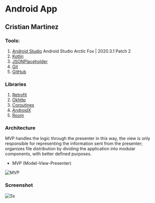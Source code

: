 # Android App
## Cristian Martinez

### Tools:
1. [Android Studio](https://developer.android.com/studio/) Android Studio Arctic Fox | 2020.3.1 Patch 2
2. [Kotlin](https://developer.android.com/kotlin)
3. [JSONPlaceholder](https://jsonplaceholder.typicode.com/)
4. [Git](https://git-scm.com/)
5. [GitHub](https://github.com/)

### Libraries
1. [Retrofit](https://square.github.io/retrofit/)
2. [Okhttp](https://square.github.io/okhttp/)
3. [Coroutines](https://developer.android.com/kotlin/coroutines-adv)
4. [AndroidX](https://developer.android.com/jetpack/androidx)
5. [Room](https://developer.android.com/training/data-storage/room)

### Architecture

MVP handles the logic through the presenter in this way, the view is only responsible for representing the information sent from the presenter;
organizes file distribution by dividing the application into modular components, with better defined purposes.

* MVP (Model-View-Presenter)

![MVP](https://i.imgur.com/FZVCbdI.png)

### Screenshot
![Ss](https://i.imgur.com/4DqXCYq.jpeg)
